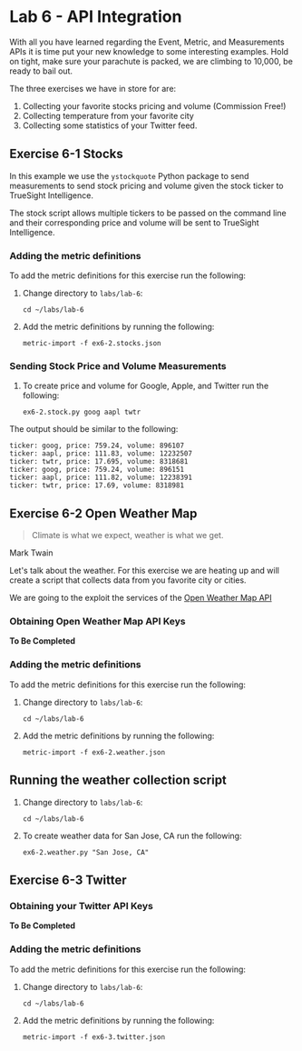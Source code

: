 Lab 6 - API Integration
=======================

With all you have learned regarding the Event, Metric, and Measurements APIs it is time
put your new knowledge to some interesting examples. Hold on tight, make sure your
parachute is packed, we are climbing to 10,000, be ready to bail out.

The three exercises we have in store for are:

1. Collecting your favorite stocks pricing and volume (Commission Free!)
2. Collecting temperature from your favorite city
3. Collecting some statistics of your Twitter feed.

## Exercise 6-1 Stocks

In this example we use the `ystockquote` Python package to send measurements to send stock pricing
and volume given the stock ticker to TrueSight Intelligence.

The stock script allows multiple tickers to be passed on the command line and their corresponding
price and volume will be sent to TrueSight Intelligence.

### Adding the metric definitions

To add the metric definitions for this exercise run the following:

1. Change directory to `labs/lab-6`:

    ```
    cd ~/labs/lab-6
    ```

2. Add the metric definitions by running the following:

    ```
    metric-import -f ex6-2.stocks.json
    ```

### Sending Stock Price and Volume Measurements

1. To create price and volume for Google, Apple, and Twitter run
the following:

    ```
    ex6-2.stock.py goog aapl twtr
    ```

The output should be similar to the following:

```
ticker: goog, price: 759.24, volume: 896107
ticker: aapl, price: 111.83, volume: 12232507
ticker: twtr, price: 17.695, volume: 8318681
ticker: goog, price: 759.24, volume: 896151
ticker: aapl, price: 111.82, volume: 12238391
ticker: twtr, price: 17.69, volume: 8318981
```

## Exercise 6-2 Open Weather Map

> Climate is what we expect,
> weather is what we get.

Mark Twain

Let's talk about the weather. For this exercise we are heating up and will create a
script that collects data from you favorite city or cities.

We are going to the exploit the services of the [Open Weather Map API](http://openweathermap.org/api)


### Obtaining Open Weather Map API Keys

**To Be Completed**


### Adding the metric definitions

To add the metric definitions for this exercise run the following:

1. Change directory to `labs/lab-6`:

    ```
    cd ~/labs/lab-6
    ```

2. Add the metric definitions by running the following:

    ```
    metric-import -f ex6-2.weather.json
    ```

## Running the weather collection script

1. Change directory to `labs/lab-6`:

    ```
    cd ~/labs/lab-6
    ```

2. To create weather data for San Jose, CA run the following:

    ```
    ex6-2.weather.py "San Jose, CA"
    ```

## Exercise 6-3 Twitter


### Obtaining your Twitter API Keys

**To Be Completed**

### Adding the metric definitions

To add the metric definitions for this exercise run the following:

1. Change directory to `labs/lab-6`:

    ```
    cd ~/labs/lab-6
    ```

2. Add the metric definitions by running the following:

    ```
    metric-import -f ex6-3.twitter.json
    ```
